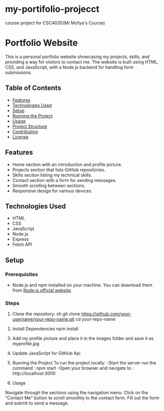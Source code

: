 # my-portifolio-projecct
course project for CSC4035(Mr Mofya's Course)
# Portfolio Website

This is a personal portfolio website showcasing my projects, skills, and providing a way for visitors to contact me. The website is built using HTML, CSS, and JavaScript, with a Node.js backend for handling form submissions.

## Table of Contents
- [Features](##features)
- [Technologies Used](#technologies-used)
- [Setup](#setup)
- [Running the Project](#running-the-project)
- [Usage](#usage)
- [Project Structure](#project-structure)
- [Contributing](#contributing)
- [License](#license)

## Features
- Home section with an introduction and profile picture.
- Projects section that lists GitHub repositories.
- Skills section listing my technical skills.
- Contact section with a form for sending messages.
- Smooth scrolling between sections.
- Responsive design for various devices.

## Technologies Used
- HTML
- CSS
- JavaScript
- Node.js
- Express
- Fetch API

## Setup

### Prerequisites
- Node.js and npm installed on your machine. You can download them from [Node.js official website](https://nodejs.org/).

### Steps
1. Clone the repository:
   sh
   git clone https://github.com/your-username/your-repo-name.git
   cd your-repo-name

2. Install Dependencies
   npm install

3. Add my profile picture and place it in the images folder and save it as myprofile.jpg

4. Update JavaScript for GitHub Api

5. Running the Project
    To run the project locally:
     -Start the server  run the command : npm start
     -Open your browser and navigate to : http://localhost:3000
     
6. Usage

  Navigate through the sections using the navigation menu.
  Click on the "Contact Me" button to scroll smoothly to the contact form.
  Fill out the form and submit to send a message.     

     

